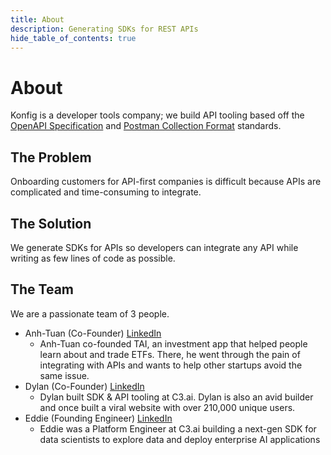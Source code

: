 ```yaml
---
title: About
description: Generating SDKs for REST APIs
hide_table_of_contents: true
---
```


# About

Konfig is a developer tools company; we build API tooling based off the [OpenAPI
Specification](https://swagger.io/specification/) and [Postman Collection Format](https://learning.postman.com/collection-format/getting-started/overview/) standards.

## The Problem

Onboarding customers for API-first companies is difficult because APIs are
complicated and time-consuming to integrate.

## The Solution

We generate SDKs for APIs so developers can integrate any API while writing as
few lines of code as possible.

## The Team

We are a passionate team of 3 people.

- Anh-Tuan (Co-Founder) [LinkedIn](https://www.linkedin.com/in/anhtuanbui2)
  - Anh-Tuan co-founded TAI, an investment app that helped people learn about
    and trade ETFs. There, he went through the pain of integrating with APIs and
    wants to help other startups avoid the same issue.
- Dylan (Co-Founder) [LinkedIn](https://www.linkedin.com/in/dphuang2)
  - Dylan built SDK & API tooling at C3.ai. Dylan is also an avid builder and
    once built a viral website with over 210,000 unique users.
- Eddie (Founding Engineer) [LinkedIn](https://www.linkedin.com/in/eddie-chayes)
  - Eddie was a Platform Engineer at C3.ai building a next-gen SDK for data
    scientists to explore data and deploy enterprise AI applications
